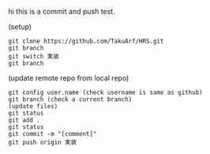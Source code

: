hi
this is a commit and push test.

(setup)
```
git clone https://github.com/TakuArf/HRS.git
git branch
git switch 実装
git branch
```

(update remote repo from local repo)
```
git config user.name (check username is same as github)
git branch (check a current branch)
(update files)
git status
git add .
git status
git commit -m "[comment]"
git push origin 実装
```
